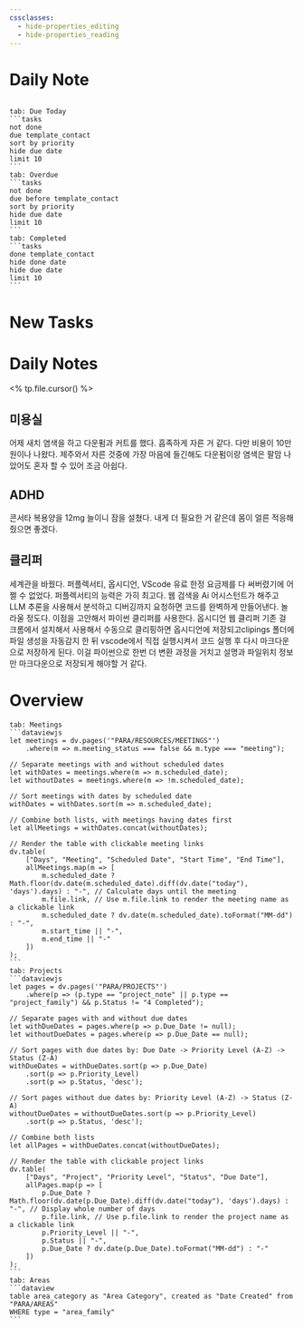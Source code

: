 ```yaml
---
cssclasses:
  - hide-properties_editing
  - hide-properties_reading
---
```

# Daily Note
```calendar-nav
```
````tabs
tab: Due Today
```tasks
not done
due template_contact
sort by priority
hide due date
limit 10
```
tab: Overdue
```tasks 
not done 
due before template_contact
sort by priority
hide due date
limit 10
```
tab: Completed
```tasks
done template_contact
hide done date
hide due date
limit 10
```
````
# New Tasks


# Daily Notes

<% tp.file.cursor() %>
## 미용실
어제 새치 염색을 하고 다운펌과 커트를 했다. 흡족하게 자른 거 같다. 다만 비용이 10만원이나 나왔다. 제주와서 자른 것중에 가장 마음에 들긴해도 다운펌이랑 염색은 팔맘 나았어도 혼자 할 수 있어 조금 아쉽다.

## ADHD
콘서타 복용양을 12mg 늘이니 잠을 설쳤다. 내게 더 필요한 거 같은데 몸이 얼른 적응해줬으면 좋겠다.

## 클리퍼
세계관을 바꿨다.  퍼플렉서티, 옵시디언, VScode
유료 한정 요금제를 다 써버렸기에 어쩔 수 없었다.
퍼플렉서티의 능력은 가히 최고다. 웹 검색을 Ai 어시스턴트가 해주고 LLM 추론을 사용해서 분석하고 디버깅까지 요청하면 코드를 완벽하게 만들어낸다. 놀라울 정도다. 이점을 고안해서 파이썬 클리퍼를 사용한다. 옵시디언 웹 클리퍼 기존 걸 크롬에서 설치해서 사용해서 수동으로 클리핑하면 옵시디언에 저장되고clipings 폴더에 파일 생성을 자동감지 한 뒤 vscode에서 직접 실행시켜서 코드 실행 후 다시 마크다운으로 저장하게 된다. 이걸 파이썬으로 한번 더 변환 과정을 거치고 설명과 파일위치 정보만 마크다운으로 저장되게 해야할 거 같다. 



# Overview

````tabs
tab: Meetings
```dataviewjs
let meetings = dv.pages('"PARA/RESOURCES/MEETINGS"')
    .where(m => m.meeting_status === false && m.type === "meeting");

// Separate meetings with and without scheduled dates
let withDates = meetings.where(m => m.scheduled_date);
let withoutDates = meetings.where(m => !m.scheduled_date);

// Sort meetings with dates by scheduled date
withDates = withDates.sort(m => m.scheduled_date);

// Combine both lists, with meetings having dates first
let allMeetings = withDates.concat(withoutDates);

// Render the table with clickable meeting links
dv.table(
    ["Days", "Meeting", "Scheduled Date", "Start Time", "End Time"],
    allMeetings.map(m => [
        m.scheduled_date ? Math.floor(dv.date(m.scheduled_date).diff(dv.date("today"), 'days').days) : "-", // Calculate days until the meeting
        m.file.link, // Use m.file.link to render the meeting name as a clickable link
        m.scheduled_date ? dv.date(m.scheduled_date).toFormat("MM-dd") : "-",
        m.start_time || "-",
        m.end_time || "-"
    ])
);
```
tab: Projects
```dataviewjs
let pages = dv.pages('"PARA/PROJECTS"')
    .where(p => (p.type == "project_note" || p.type == "project_family") && p.Status != "4 Completed");

// Separate pages with and without due dates
let withDueDates = pages.where(p => p.Due_Date != null);
let withoutDueDates = pages.where(p => p.Due_Date == null);

// Sort pages with due dates by: Due Date -> Priority Level (A-Z) -> Status (Z-A)
withDueDates = withDueDates.sort(p => p.Due_Date)
    .sort(p => p.Priority_Level)
    .sort(p => p.Status, 'desc');

// Sort pages without due dates by: Priority Level (A-Z) -> Status (Z-A)
withoutDueDates = withoutDueDates.sort(p => p.Priority_Level)
    .sort(p => p.Status, 'desc');

// Combine both lists
let allPages = withDueDates.concat(withoutDueDates);

// Render the table with clickable project links
dv.table(
    ["Days", "Project", "Priority Level", "Status", "Due Date"],
    allPages.map(p => [
        p.Due_Date ? Math.floor(dv.date(p.Due_Date).diff(dv.date("today"), 'days').days) : "-", // Display whole number of days
        p.file.link, // Use p.file.link to render the project name as a clickable link
        p.Priority_Level || "-",
        p.Status || "-",
        p.Due_Date ? dv.date(p.Due_Date).toFormat("MM-dd") : "-"
    ])
);
```
tab: Areas
```dataview
table area_category as "Area Category", created as "Date Created" from "PARA/AREAS"
WHERE type = "area_family"
```
````


